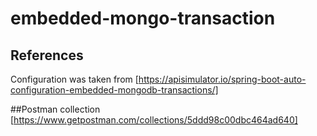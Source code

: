 # embedded-mongo-transaction
## References
Configuration was taken from [https://apisimulator.io/spring-boot-auto-configuration-embedded-mongodb-transactions/]

##Postman collection
[https://www.getpostman.com/collections/5ddd98c00dbc464ad640]
